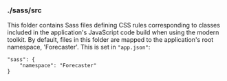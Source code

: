 ### ./sass/src

This folder contains Sass files defining CSS rules corresponding to classes
included in the application's JavaScript code build when using the modern toolkit.
By default, files in this folder are mapped to the application's root namespace, 'Forecaster'.
This is set in `"app.json"`:

    "sass": {
        "namespace": "Forecaster"
    }